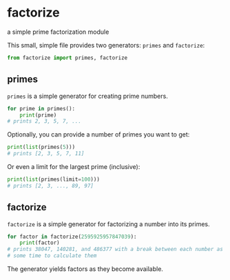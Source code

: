 # factorize
a simple prime factorization module

This small, simple file provides two generators: `primes` and `factorize`:
```python
from factorize import primes, factorize
```

## primes
`primes` is a simple generator for creating prime numbers.
```python
for prime in primes():
    print(prime)
# prints 2, 3, 5, 7, ...
```
Optionally, you can provide a number of primes you want to get:
```python
print(list(primes(5)))
# prints [2, 3, 5, 7, 11]
```
Or even a limit for the largest prime (inclusive):
```python
print(list(primes(limit=100)))
# prints [2, 3, ..., 89, 97]
```

## factorize
`factorize` is a simple generator for factorizing a number into its primes.
```python
for factor in factorize(2595925957847039):
    print(factor)
# prints 38047, 140281, and 486377 with a break between each number as it takes
# some time to calculate them
```
The generator yields factors as they become available.
